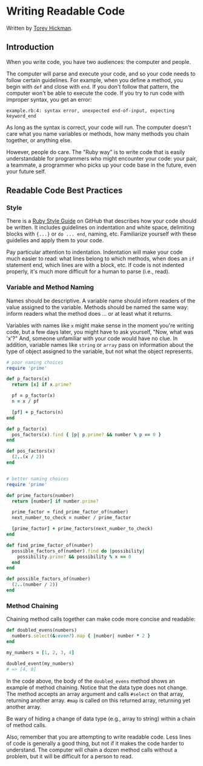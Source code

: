 # Writing Readable Code
Written by [Torey Hickman](https://github.com/toreyhickman).


## Introduction
When you write code, you have two audiences:  the computer and people.

The computer will parse and execute your code, and so your code needs to follow certain guidelines.  For example, when you define a method, you begin with `def` and close with `end`.  If you don't follow that pattern, the computer won't be able to execute the code.  If you try to run code with improper syntax, you get an error:

```
example.rb:4: syntax error, unexpected end-of-input, expecting keyword_end
```

As long as the syntax is correct, your code will run.  The computer doesn't care what you name variables or methods, how many methods you chain together, or anything else.

However, people do care.  The "Ruby way" is to write code that is easily understandable for programmers who might encounter your code:  your pair, a teammate, a programmer who picks up your code base in the future, even your future self.

## Readable Code Best Practices

### Style
There is a [Ruby Style Guide](https://github.com/styleguide/ruby) on GitHub that describes how your code should be written.  It includes guidelines on indentation and white space, delimiting blocks with `{...}` or `do ... end`, naming, etc.  Familiarize yourself with these guidelies and apply them to your code.

Pay particular attention to indentation.  Indentation will make your code much easier to read:  what lines belong to which methods, when does an `if` statement end, which lines are with a block, etc.  If code is not indented properly, it's much more difficult for a human to parse (i.e., read).

### Variable and Method Naming
Names should be descriptive.  A variable name should inform readers of the value assigned to the variable.  Methods should be named the same way:  inform readers what the method does ... or at least what it returns.

Variables with names like `x` might make sense in the moment you're writing code, but a few days later, you might have to ask yourself, "Now, what was 'x'?"  And, someone unfamiliar with your code would have no clue.  In addition, variable names like `string` or `array` pass on information about the type of object assigned to the variable, but not what the object represents.

```ruby
# poor naming choices
require 'prime'

def p_factors(x)
  return [x] if x.prime?

  pf = p_factor(x)
  n = x / pf

  [pf] + p_factors(n)
end

def p_factor(x)
  pos_factors(x).find { |p| p.prime? && number % p == 0 }
end

def pos_factors(x)
  (2..(x / 2))
end


# better naming choices
require 'prime'

def prime_factors(number)
  return [number] if number.prime?

  prime_factor = find_prime_factor_of(number)
  next_number_to_check = number / prime_factor

  [prime_factor] + prime_factors(next_number_to_check)
end

def find_prime_factor_of(number)
  possible_factors_of(number).find do |possibility|
    possibility.prime? && possibility % x == 0
  end
end

def possible_factors_of(number)
  (2..(number / 2))
end
```

### Method Chaining
Chaining method calls together can make code more concise and readable:

```ruby
def doubled_evens(numbers)
  numbers.select(&:even?).map { |number| number * 2 }
end

my_numbers = [1, 2, 3, 4]

doubled_event(my_numbers)
# => [4, 8]
```

In the code above, the body of the `doubled_evens` method shows an example of method chaining.  Notice that the data type does not change.  The method accepts an array argument and calls `#select` on that array, returning another array.  `#map` is called on this returned array, returning yet another array.

Be wary of hiding a change of data type (e.g., array to string) within a chain of method calls.

Also, remember that you are attempting to write readable code.  Less lines of code is generally a good thing, but not if it makes the code harder to understand. The computer will chain a dozen method calls without a problem, but it will be difficult for a person to read.
